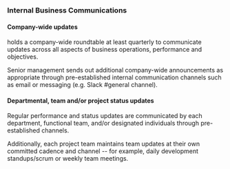 ### Internal Business Communications

#### Company-wide updates

 holds a company-wide roundtable at least quarterly to
communicate updates across all aspects of business operations, performance and
objectives.

Senior management sends out additional company-wide announcements as appropriate
through pre-established internal communication channels such as email or
messaging (e.g. Slack #general channel).

#### Departmental, team and/or project status updates

Regular performance and status updates are communicated by each department,
functional team, and/or designated individuals through pre-established channels.

Additionally, each project team maintains team updates at their own committed
cadence and channel -- for example, daily development standups/scrum or weekly
team meetings.
